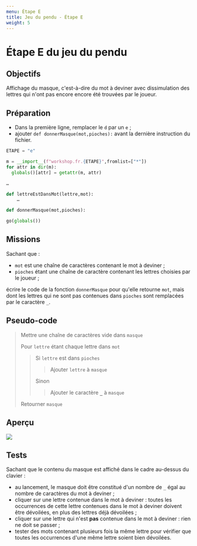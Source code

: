 ```yaml
---
menu: Étape E
title: Jeu du pendu - Étape E
weight: 5
---
```


# Étape E du jeu du pendu

## Objectifs

Affichage du masque, c'est-à-dire du mot à deviner avec dissimulation des lettres qui n'ont pas encore encore été trouvées par le joueur.

## Préparation

- Dans la première ligne, remplacer le `d` par un `e` ;
- ajouter `def donnerMasque(mot,pioches):` avant la dernière instruction du fichier.

```python
ETAPE = "e"

m = __import__(f"workshop.fr.{ETAPE}",fromlist=["*"])
for attr in dir(m):
  globals()[attr] = getattr(m, attr)

…

def lettreEstDansMot(lettre,mot):
    …

def donnerMasque(mot,pioches):

go(globals())
```

## Missions

Sachant que :

- `mot` est une chaîne de caractères contenant le mot à deviner ;
- `pioches` étant une chaîne de caractère contenant les lettres choisies par le joueur ;

écrire le code de la fonction `donnerMasque` pour qu'elle retourne `mot`, mais dont les lettres qui ne sont pas contenues dans `pioches` sont remplacées par le caractère `_`.

## Pseudo-code

> Mettre une chaîne de caractères vide dans `masque`
> 
> Pour `lettre` étant chaque lettre dans `mot`  
> > Si `lettre` est dans `pioches`  
> > > Ajouter `lettre` à `masque`  
> >
> > Sinon  
> > > Ajouter le caractère **`_`** à `masque`
> 
> Retourner `masque`

## Aperçu

![](../assets/e.png)

## Tests

Sachant que le contenu du masque est affiché dans le cadre au-dessus du clavier :

- au lancement, le masque doit être constitué d'un nombre de `_` égal au nombre de caractères du mot à deviner ;
- cliquer sur une lettre contenue dans le mot à deviner : toutes les occurrences de cette lettre contenues dans le mot à deviner doivent être dévoilées, en plus des lettres déjà dévoilées ;
- cliquer sur une lettre qui n'est **pas** contenue dans le mot à deviner : rien ne doit se passer ;
- tester des mots contenant plusieurs fois la même lettre pour vérifier que toutes les occurrences d'une même lettre soient bien dévoilées.